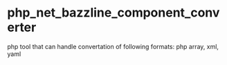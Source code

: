 php_net_bazzline_component_converter
==============================

php tool that can handle convertation of following formats: php array, xml, yaml
